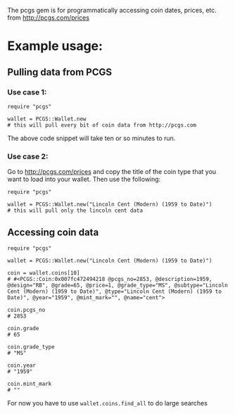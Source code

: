 The pcgs gem is for programmatically accessing coin dates, prices, etc. from http://pcgs.com/prices

# Example usage:  

## Pulling data from PCGS

### Use case 1:  

```
require "pcgs"  

wallet = PCGS::Wallet.new
# this will pull every bit of coin data from http://pcgs.com
```

The above code snippet will take ten or so minutes to run.

### Use case 2:

Go to http://pcgs.com/prices and copy the title of the coin type that you want to load into your wallet. Then use the following:

```
require "pcgs"

wallet = PCGS::Wallet.new("Lincoln Cent (Modern) (1959 to Date)")
# this will pull only the lincoln cent data
```

## Accessing coin data

```
require "pcgs"

wallet = PCGS::Wallet.new("Lincoln Cent (Modern) (1959 to Date)")

coin = wallet.coins[10]
# #<PCGS::Coin:0x007fc472494218 @pcgs_no=2853, @description=1959, @design="RB", @grade=65, @price=1, @grade_type="MS", @subtype="Lincoln Cent (Modern) (1959 to Date)", @type="Lincoln Cent (Modern) (1959 to Date)", @year="1959", @mint_mark="", @name="cent">

coin.pcgs_no
# 2853

coin.grade
# 65

coin.grade_type
# "MS"

coin.year
# "1959"

coin.mint_mark
# ""

```

For now you have to use `wallet.coins.find_all` to do large searches
